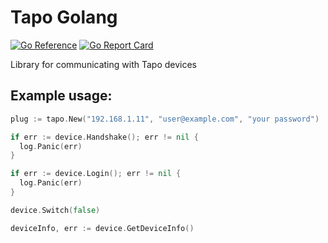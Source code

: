 # Tapo Golang

[![Go Reference](https://pkg.go.dev/badge/github.com/rk295/tapo-go)](https://pkg.go.dev/badge/github.com/rk295/tapo-go) [![Go Report Card](https://goreportcard.com/badge/github.com/rk295/tapo-go)](https://goreportcard.com/report/github.com/rk295/tapo-go)

Library for communicating with Tapo devices

## Example usage:

```go
plug := tapo.New("192.168.1.11", "user@example.com", "your password")

if err := device.Handshake(); err != nil {
  log.Panic(err)
}

if err := device.Login(); err != nil {
  log.Panic(err)
}

device.Switch(false)

deviceInfo, err := device.GetDeviceInfo()
```
